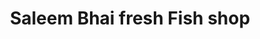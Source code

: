 ---
title: "Saleem Bhai fresh Fish shop"
url: /karachi/saleem-bhai-fresh-fish-shop-v4jr-9q9-sabzi-mundi-rd-block-1-shah-faisal-colony-1-shah-faisal-colony-karachx/
shop: fishing
---